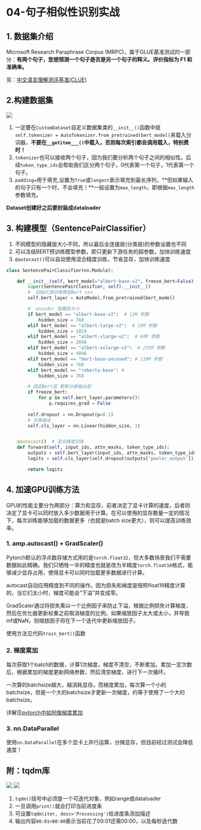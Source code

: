 # 04-句子相似性识别实战

## 1. 数据集介绍
Microsoft Research Paraphrase Corpus (MRPC)，属于GLUE基准测试的一部分：**有两个句子，您想预测一个句子是否是另一个句子的释义。评价指标为 F1 和准确率。**

另：[中文语言理解测评基准(CLUE)](https://www.cluebenchmarks.com/classification.html)

## 2.构建数据集

![](https://s.readpaper.com/T/21EfoSM9ule)
1. 一定要在```CustomDataset```自定义数据集类的```__init__()```函数中就```self.tokenizer = AutoTokenizer.from_pretrained(bert_model)```来载入分词器，**不要在```__getitem___()```中载入，否则每次索引都会调用载入，特别费时！**
2. ```tokenizer```也可以接收两个句子，因为我们要分析两个句子之间的相似性。后续```token_type_ids```会帮助我们区分两个句子，0代表第一个句子，1代表第一个句子。
3. ```padding=```用于填充,设置为```True```或```longest```表示填充到最长序列，**但如果输入的句子只有一个时，不会填充！**一般设置为```max_length```，即根据```max_length```参数填充。

**Dataset创建好之后要封装成dataloader**

## 3. 构建模型（SentencePairClassifier）
1. 不同模型的隐藏层大小不同，所以最后全连接层(分类层)的参数设置也不同
2. 可以冻结BERT预训练模型参数，即只更新下游任务的超参数，加快训练速度
3. ```@autocast()```可以自动使用混合精度训练，节省显存，加快训练速度
```python
class SentencePairClassifier(nn.Module):

    def __init__(self, bert_model="albert-base-v2", freeze_bert=False):
        super(SentencePairClassifier, self).__init__()
        #  初始化预训练模型Bert xxx
        self.bert_layer = AutoModel.from_pretrained(bert_model)

        #  encoder 隐藏层大小
        if bert_model == "albert-base-v2":  # 12M 参数
            hidden_size = 768
        elif bert_model == "albert-large-v2":  # 18M 参数
            hidden_size = 1024
        elif bert_model == "albert-xlarge-v2":  # 60M 参数
            hidden_size = 2048
        elif bert_model == "albert-xxlarge-v2":  # 235M 参数
            hidden_size = 4096
        elif bert_model == "bert-base-uncased": # 110M 参数
            hidden_size = 768
        elif bert_model == "roberta-base": # 
            hidden_size = 768

        # 固定Bert层 更新分类输出层
        if freeze_bert:
            for p in self.bert_layer.parameters():
                p.requires_grad = False
                
        self.dropout = nn.Dropout(p=0.1)
        # 分类输出
        self.cls_layer = nn.Linear(hidden_size, 1)


    @autocast()  # 混合精度训练
    def forward(self, input_ids, attn_masks, token_type_ids):
        outputs = self.bert_layer(input_ids, attn_masks, token_type_ids)
        logits = self.cls_layer(self.dropout(outputs['pooler_output']))

        return logits
```


## 4. 加速GPU训练方法
GPU的性能主要分为两部分：算力和显存，前者决定了显卡计算的速度，后者则决定了显卡可以同时放入多少数据用于计算。在可以使用的显存数量一定的情况下，每次训练能够加载的数据更多（也就是batch size更大），则可以提高训练效率。

### 1. amp.autocast() + GradScaler()
Pytorch默认的浮点数存储方式用的是```torch.float32```，但大多数场景我们不需要数据如此精确，我们只牺牲一半的精度也就是改为半精度```torch.float16```格式，能够减少显存占用，使得显卡可以同时加载更多数据进行计算。             

autocast自动应用精度到不同的操作。因为损失和梯度是按照float16精度计算的，当它们太小时，梯度可能会“下溢”并变成零。

GradScaler通过将损失乘以一个比例因子来防止下溢，根据比例损失计算梯度，然后在优化器更新权重之前取消梯度的比例。如果缩放因子太大或太小，并导致inf或NaN，则缩放因子将在下一个迭代中更新缩放因子。

使用方法见代码```train_bert()```函数

### 2. 梯度累加
每次获取1个batch的数据，计算1次梯度，梯度不清空，不断累加。累加一定次数后，根据累加的梯度更新网络参数，然后清空梯度，进行下一次循环。

一次算的batchsize越大，越消耗显存。而梯度累加，每次算一个小的batchsize，但是一个大的batchsize才更新一次梯度，约等于使用了一个大的batchsize。

详解见[pytorch中如何做梯度累加](https://zhuanlan.zhihu.com/p/351999133)

### 3. nn.DataParallel
使用```nn.DataParallel```在多个显卡上并行运算，分摊显存，但目前经过测试会降低速度！



## 附：tqdm库
![](https://s.readpaper.com/T/21EphvljUG2)
![](https://s.readpaper.com/T/21EpmyGO6Vc)
1.	```tqdm()```括号中必须是一个可迭代对象，例如range或dataloader
2.	一旦调用```print()```就会打印当前进度条
3.	可设置```tqdm(iter, desc='Processing')```给进度条添加描述
4.	输出内容```00:01<00:00```表示当前花了00:01还需00:00，以及每秒迭代数

